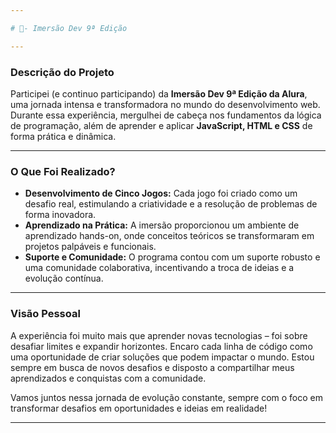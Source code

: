 ```yaml
---

# 🚀- Imersão Dev 9ª Edição

---
```


### Descrição do Projeto

Participei (e continuo participando) da **Imersão Dev 9ª Edição da Alura**, uma jornada intensa e transformadora no mundo do desenvolvimento web. Durante essa experiência, mergulhei de cabeça nos fundamentos da lógica de programação, além de aprender e aplicar **JavaScript, HTML e CSS** de forma prática e dinâmica.

---

### O Que Foi Realizado?

- **Desenvolvimento de Cinco Jogos:** Cada jogo foi criado como um desafio real, estimulando a criatividade e a resolução de problemas de forma inovadora.
- **Aprendizado na Prática:** A imersão proporcionou um ambiente de aprendizado hands-on, onde conceitos teóricos se transformaram em projetos palpáveis e funcionais.
- **Suporte e Comunidade:** O programa contou com um suporte robusto e uma comunidade colaborativa, incentivando a troca de ideias e a evolução contínua.

---

### Visão Pessoal

A experiência foi muito mais que aprender novas tecnologias – foi sobre desafiar limites e expandir horizontes. Encaro cada linha de código como uma oportunidade de criar soluções que podem impactar o mundo. Estou sempre em busca de novos desafios e disposto a compartilhar meus aprendizados e conquistas com a comunidade.

Vamos juntos nessa jornada de evolução constante, sempre com o foco em transformar desafios em oportunidades e ideias em realidade!

---
